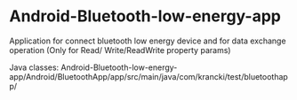# Android-Bluetooth-low-energy-app
Application for connect bluetooth low energy device and  for data exchange operation (Only  for Read/ Write/ReadWrite  property params)


Java classes:
Android-Bluetooth-low-energy-app/Android/BluetoothApp/app/src/main/java/com/krancki/test/bluetoothapp/
